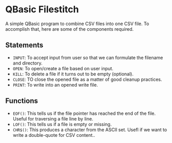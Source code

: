 # QBasic Filestitch
A simple QBasic program to combine CSV files into one CSV file. To accomplish that, here are some of the components required.

## Statements
- `INPUT`: To accept input from user so that we can formulate the filename and directory.
- `OPEN`: To open/create a file based on user input.
- `KILL`: To delete a file if it turns out to be empty (optional).
- `CLOSE`: TO close the opened file as a matter of good cleanup practices.
- `PRINT`: To write into an opened write file.

## Functions
- `EOF()`: This tells us if the file pointer has reached the end of the file. Useful for traversing a file line by line.
- `LOF()`: This tells us if a file is empty or missing.
- `CHR$()`: This produces a character from the ASCII set. Usefl if we want to write a double-quote for CSV content..

